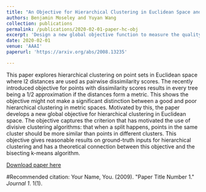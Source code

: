 ```yaml
---
title: "An Objective for Hierarchical Clustering in Euclidean Space and Its Connection to Bisecting K-means"
authors: Benjamin Moseley and Yuyan Wang
collection: publications
permalink: /publications/2020-02-01-paper-hc-obj
excerpt: 'Design a new global objective function to measure the quality of Hierarchical Clustering solutions for inputs in Eulidean space and discussed about its theoretical connection to groud-truth inputs and algorithms used in practice.'
date: 2020-02-01
venue: 'AAAI'
paperurl: 'https://arxiv.org/abs/2008.13235'

---
```

This paper explores hierarchical clustering on point sets in Euclidean space where l2 distances are used as pairwise dissimilarity scores. The recently introduced objective for points with dissimilarity scores results in every tree being a 1/2 approximation if the distances form a metric. This shows the objective might not make a significant distinction between a good and poor hierarchical clustering in metric spaces. Motivated by this, the paper develops a new global objective for hierarchical clustering in Euclidean space. The objective captures the criterion that has motivated the use of divisive clustering algorithms: that when a split happens, points in the same cluster should be more similar than points in different clusters. This objective gives reasonable results on ground-truth inputs for hierarchical clustering and has a theoretical connection between this objective and the bisecting k-means algorithm. 

[Download paper here](https://arxiv.org/abs/2008.13235)

#Recommended citation: Your Name, You. (2009). "Paper Title Number 1." <i>Journal 1</i>. 1(1).
